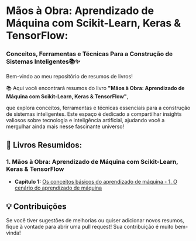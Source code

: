 # Mãos à Obra: Aprendizado de Máquina com Scikit-Learn, Keras & TensorFlow: 
### Conceitos, Ferramentas e Técnicas Para a Construção de Sistemas Inteligentes📚✨

Bem-vindo ao meu repositório de resumos de livros! 

📚 Aqui você encontrará resumos do livro **"Mãos à Obra: Aprendizado de Máquina com Scikit-Learn, Keras & TensorFlow"**,

que explora conceitos, ferramentas e técnicas essenciais para a construção de sistemas inteligentes. Este espaço é dedicado a compartilhar insights valiosos sobre tecnologia e inteligência artificial, ajudando você a mergulhar ainda mais nesse fascinante universo!


## 📖 Livros Resumidos:

### 1. **Mãos à Obra: Aprendizado de Máquina com Scikit-Learn, Keras & TensorFlow**
- **Capítulo 1:** [Os conceitos básicos do aprendizado de máquina - 1. O cenário do aprendizado de máquina](./Maos-a-Obra-Cap1.md)

## 💡 Contribuições
Se você tiver sugestões de melhorias ou quiser adicionar novos resumos, fique à vontade para abrir uma pull request! Sua contribuição é muito bem-vinda!
